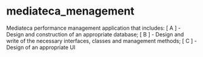 # mediateca_menagement
Mediateca performance management application that includes:  [ A ] - Design and construction of an appropriate database; [ B ] - Design and write of the necessary interfaces, classes and management methods; [ C ] - Design of an appropriate UI
